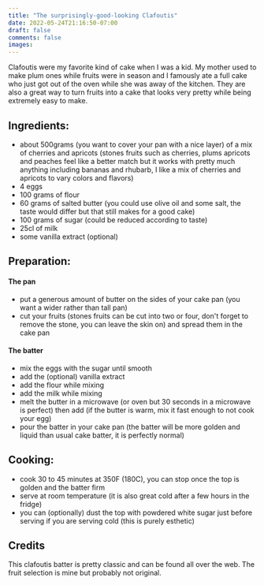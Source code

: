 ```yaml
---
title: "The surprisingly-good-looking Clafoutis"
date: 2022-05-24T21:16:50-07:00
draft: false
comments: false
images:
---
```


Clafoutis were my favorite kind of cake when I was a kid. My mother used to make plum ones while fruits were in season and I famously ate a full cake who just got out of the oven while she was away of the kitchen.
They are also a great way to turn fruits into a cake that looks very pretty while being extremely easy to make.

## Ingredients:

* about 500grams (you want to cover your pan with a nice layer) of a mix of cherries and apricots (stones fruits such as cherries, plums apricots and peaches feel like a better match but it works with pretty much anything including bananas and rhubarb, I like a mix of cherries and apricots to vary colors and flavors)
* 4 eggs
* 100 grams of flour
* 60 grams of salted butter (you could use olive oil and some salt, the taste would differ but that still makes for a good cake)
* 100 grams of sugar (could be reduced according to taste)
* 25cl of milk
* some vanilla extract (optional)

## Preparation:

#### The pan

* put a generous amount of butter on the sides of your cake pan (you want a wider rather than tall pan)
* cut your fruits (stones fruits can be cut into two or four, don't forget to remove the stone, you can leave the skin on) and spread them in the cake pan

#### The batter

* mix the eggs with the sugar until smooth
* add the (optional) vanilla extract
* add the flour while mixing
* add the milk while mixing
* melt the butter in a microwave (or oven but 30 seconds in a microwave is perfect) then add (if the butter is warm, mix it fast enough to not cook your egg)
* pour the batter in your cake pan (the batter will be more golden and liquid than usual cake batter, it is perfectly normal)

## Cooking:

* cook 30 to 45 minutes at 350F (180C), you can stop once the top is golden and the batter firm
* serve at room temperature (it is also great cold after a few hours in the fridge)
* you can (optionally) dust the top with powdered white sugar just before serving if you are serving cold (this is purely esthetic)

## Credits

This clafoutis batter is pretty classic and can be found all over the web.
The fruit selection is mine but probably not original.
